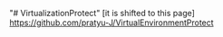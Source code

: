 "# VirtualizationProtect" 
[it is shifted to this page] https://github.com/pratyu-J/VirtualEnvironmentProtect
